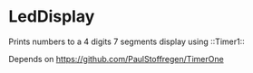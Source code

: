 # LedDisplay

Prints numbers to a 4 digits 7 segments display using ::Timer1::

Depends on https://github.com/PaulStoffregen/TimerOne